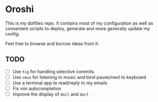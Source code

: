# Oroshi

This is my dotfiles repo. It contains most of my configuration as well as
convenient scripts to deploy, generate and more generally update my config.

Feel free to browse and borrow ideas from it.

## TODO

- [ ] Use `tig` for handling selective commits
- [ ] Use `cmus` for listening to music and bind pause/next to keyboard
- [ ] Use a terminal app to read/reply to my emails
- [ ] Fix vim autocompletion
- [ ] Improve the display of `doil` and `docl`

